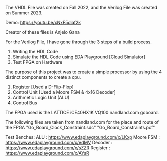 The VHDL File was created on Fall 2022, and the Verilog File was created on Summer 2023.

Demo: https://youtu.be/xNxF5diaf2k

Creator of these files is Anjelo Gana

For the Verilog File, I have gone through the 3 steps of a build process.
1. Writing the HDL Code
2. Simulate the HDL Code using EDA Playground [Cloud Simulator]
3. Test FPGA on Hardware

The purpose of this project was to create a simple processor by using the 4 distinct components to create a cpu.
1. Register [Used a D-Flip-Flop]
2. Control Unit [Used a Moore FSM & 4x16 Decoder]
3. Arithmetic Logic Unit (ALU)
4. Control Bus

The FPGA used is the LATTICE iCE40HX1K VQ100 nandland.com goboard.

The following files are taken from nandland.com for the place and route of the FPGA
"Go_Board_Clock_Constraint.sdc"
"Go_Board_Constraints.pcf"

Test Benches:
ALU : https://www.edaplayground.com/x/LKxp
Moore FSM : https://www.edaplayground.com/x/edMV
Decoder : https://www.edaplayground.com/x/sZZR
Register : https://www.edaplayground.com/x/AYsR
